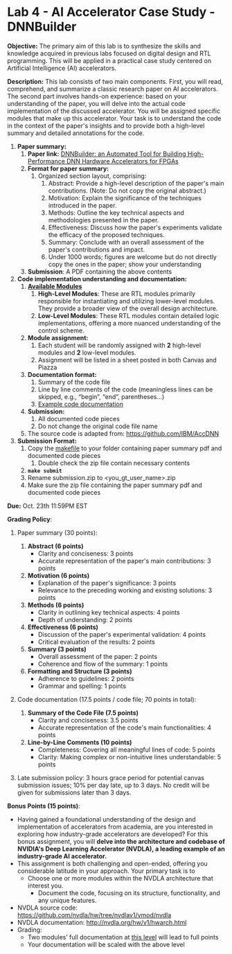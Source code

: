# Lab 4 - AI Accelerator Case Study - DNNBuilder

**Objective:** The primary aim of this lab is to synthesize the skills and knowledge acquired in previous labs focused on digital design and RTL programming. This will be applied in a practical case study centered on Artificial Intelligence (AI) accelerators.

**Description:**  This lab consists of two main components. First, you will read, comprehend, and summarize a classic research paper on AI accelerators. The second part involves hands-on experience: based on your understanding of the paper, you will delve into the actual code implementation of the discussed accelerator. You will be assigned specific modules that make up this accelerator. Your task is to understand the code in the context of the paper's insights and to provide both a high-level summary and detailed annotations for the code.

1. **Paper summary:**
    1. **Paper link:** [DNNBuilder: an Automated Tool for Building High-Performance DNN Hardware Accelerators for FPGAs](https://ieeexplore.ieee.org/document/8587697)
    2. **Format for paper summary:**
        1. Organized section layout, comprising:
            1. Abstract: Provide a high-level description of the paper's main contributions. (Note: Do not copy the original abstract.)
            2. Motivation: Explain the significance of the techniques introduced in the paper.
            3. Methods: Outline the key technical aspects and methodologies presented in the paper.
            4. Effectiveness: Discuss how the paper's experiments validate the efficacy of the proposed techniques.
            5. Summary: Conclude with an overall assessment of the paper's contributions and impact.
            6. Under 1000 words; figures are welcome but do not directly copy the ones in the paper; show your understanding 
    3. **Submission**: A PDF containing the above contents
2. **Code implementation understanding and documentation:**
    1. **[Available Modules](assets/DNNBuilder_undocumented)**
        1. **High-Level Modules**: These are RTL modules primarily responsible for instantiating and utilizing lower-level modules. They provide a broader view of the overall design architecture.
        2. **Low-Level Modules**: These RTL modules contain detailed logic implementations, offering a more nuanced understanding of the control scheme.
    2. **Module assignment:**
        1. Each student will be randomly assigned with **2** high-level modules and **2** low-level modules.
        2. Assignment will be listed in a sheet posted in both Canvas and Piazza
    3. **Documentation format:**
        1. Summary of the code file
        2. Line by line comments of the code (meaningless lines can be skipped, e.g., “begin”, “end”, parentheses…)
        3. [Example code documentation](assets/examples)
    4. **Submission:**
        1. All documented code pieces
        2. Do not change the original code file name
    5. The source code is adapted from: https://github.com/IBM/AccDNN 
3. **Submission Format:** 
    1. Copy the [makefile](Makefile) to your folder containing paper summary pdf and documented code pieces
        1. Double check the zip file contain necessary contents
    2. **`make submit`**
    3. Rename submission.zip to <you_gt_user_name>.zip
    4. Make sure the zip file containing the paper summary pdf and documented code pieces

**Due:** Oct. 23th 11:59PM EST

**Grading Policy**: 

1. Paper summary (30 points): 
    1. **Abstract (6 points)**
        - Clarity and conciseness: 3 points
        - Accurate representation of the paper's main contributions: 3 points
    2. **Motivation (6 points)**
        - Explanation of the paper's significance: 3 points
        - Relevance to the preceding working and existing solutions: 3 points
    3. **Methods (6 points)**
        - Clarity in outlining key technical aspects: 4 points
        - Depth of understanding: 2 points
    4. **Effectiveness (6 points)**
        - Discussion of the paper's experimental validation: 4 points
        - Critical evaluation of the results: 2 points
    5. **Summary (3 points)**
        - Overall assessment of the paper: 2 points
        - Coherence and flow of the summary: 1 points
    6. **Formatting and Structure (3 points)**
        - Adherence to guidelines: 2 points
        - Grammar and spelling: 1 points
2. Code documentation (17.5 points / code file; 70 points in total):
    1. **Summary of the Code File (7.5 points)**
        - Clarity and conciseness: 3.5 points
        - Accurate representation of the code's main functionalities: 4 points
    2. **Line-by-Line Comments (10 points)**
        - Completeness: Covering all meaningful lines of code: 5 points
        - Clarity: Making complex or non-intuitive lines understandable: 5 points

3. Late submission policy: 3 hours grace period for potential canvas submission issues; 10% per day late, up to 3 days. No credit will be given for submissions later than 3 days.

**Bonus Points (15 points)**: 

- Having gained a foundational understanding of the design and implementation of accelerators from academia, are you interested in exploring how industry-grade accelerators are developed? For this bonus assignment, you will **delve into the architecture and codebase of NVIDIA's Deep Learning Accelerator (NVDLA), a leading example of an industry-grade AI accelerator.**
- This assignment is both challenging and open-ended, offering you considerable latitude in your approach. Your primary task is to
    - Choose one or more modules within the NVDLA architecture that interest you.
        - Document the code, focusing on its structure, functionality, and any unique features.
- NVDLA source code: https://github.com/nvdla/hw/tree/nvdlav1/vmod/nvdla
- NVDLA documentation: http://nvdla.org/hw/v1/hwarch.html
- Grading:
    - Two modules’ full documentation at [this level](https://github.com/nvdla/hw/blob/nvdlav1/vmod/nvdla/cmac/NV_NVDLA_CMAC_CORE_MAC_mul.v) will lead to full points
    - Your documentation will be scaled with the above level

